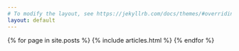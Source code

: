 ```yaml
---
# To modify the layout, see https://jekyllrb.com/docs/themes/#overriding-theme-defaults
layout: default
---
```


{% for page in site.posts %}
{% include articles.html %}
{% endfor %}